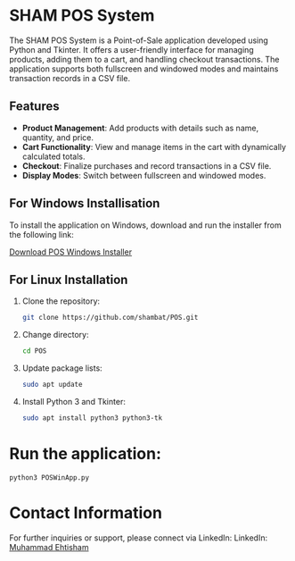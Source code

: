 # SHAM POS System

The SHAM POS System is a Point-of-Sale application developed using Python and Tkinter. It offers a user-friendly interface for managing products, adding them to a cart, and handling checkout transactions. The application supports both fullscreen and windowed modes and maintains transaction records in a CSV file.

## Features

- **Product Management**: Add products with details such as name, quantity, and price.
- **Cart Functionality**: View and manage items in the cart with dynamically calculated totals.
- **Checkout**: Finalize purchases and record transactions in a CSV file.
- **Display Modes**: Switch between fullscreen and windowed modes.
## For Windows Installisation

To install the application on Windows, download and run the installer from the following link:

[Download POS Windows Installer](https://github.com/shambat/POS/raw/main/POSWinApp.exe)

## For Linux Installation

1. Clone the repository:
   ```bash
   git clone https://github.com/shambat/POS.git
2. Change directory:
   ```bash
   cd POS
3. Update package lists:
   ```bash
   sudo apt update
4. Install Python 3 and Tkinter:
    ```bash
    sudo apt install python3 python3-tk
# Run the application:
    python3 POSWinApp.py
# Contact Information
For further inquiries or support, please connect via LinkedIn:
LinkedIn: [Muhammad Ehtisham](https://www.linkedin.com/in/ehtishamcyber/)
